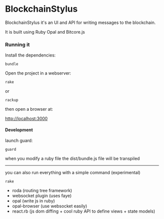 # BlockchainStylus

BlockchainStylus it's an UI and API for writing messages to the blockchain.

It is built using Ruby Opal and Bitcore.js

### Running it

Install the dependencies:

    bundle


Open the project in a webserver:

    rake

or

    rackup



then open a browser at:

<http://localhost:3000>


#### Development


launch guard:

    guard


when you modify a ruby file the dist/bundle.js file will be transpiled


---

you can also run everything with a simple command (experimental)

    rake



- roda (routing tree framework)
- websocket plugin (uses faye)
- opal (write js in ruby)
- opal-browser (use websocket easily)
- react.rb (js dom diffing + cool ruby API to define views + state models)
